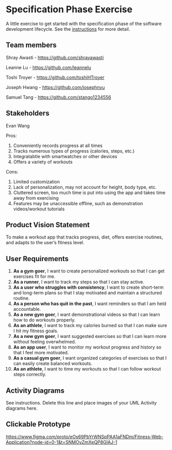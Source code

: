 # Specification Phase Exercise

A little exercise to get started with the specification phase of the software development lifecycle. See the [instructions](instructions.md) for more detail.

## Team members

Shray Awasti - https://github.com/shrayawasti

Leanne Lu - https://github.com/leannelu

Toshi Troyer - https://github.com/toshiHTroyer

Joseph Hwang - https://github.com/josephnyu

Samuel Tang - https://github.com/stango1234556

## Stakeholders

Evan Wang

Pros: 
1) Conveniently records progress at all times
2) Tracks numerous types of progress (calories, steps, etc.)
3) Integratabtle with smartwatches or other devices
4) Offers a variety of workouts

Cons: 
1) Limited customization
2) Lack of personalization, may not account for height, body type, etc.
3) Cluttered screen, too much time is put into using the app and takes time away from exercising
4) Features may be unaccessible offline, such as demonstration videos/workout tutorials

## Product Vision Statement

To make a workout app that tracks progress, diet, offers exercise routines, and adapts to the user’s fitness level.

## User Requirements

1) **As a gym goer**, I want to create personalized workouts so that I can get exercises fit for me.
2) **As a runner**, I want to track my steps so that I can stay active.
3) **As a user who struggles with consistency**, I want to create short-term and long-term plans so that I stay motivated and maintain a structured routine. 
4) **As a person who has quit in the past**, I want reminders so that I am held accountable.
5) **As a new gym goer**, I want demonstrational videos so that I can learn how to do workouts properly.
6) **As an athlete**, I want to track my calories burned so that I can make sure I hit my fitness goals.
7) **As a new gym goer**, I want suggested exercises so that I can learn more without feeling overwhelmed.
8) **As an app user**, I want to monitor my workout progress and history so that I feel more motivated. 
9) **As a casual gym goer**, I want organized categories of exercises so that I can easily create balanced workouts.
10) **As an athlete**, I want to time my workouts so that I can follow workout steps correctly.

## Activity Diagrams

See instructions. Delete this line and place images of your UML Activity diagrams here.

## Clickable Prototype

https://www.figma.com/proto/eOs69PbYrWNSpPAA1aFNDm/Fitness-Web-Application?node-id=0-1&t=SNMOvZmXeQP8GIAJ-1

